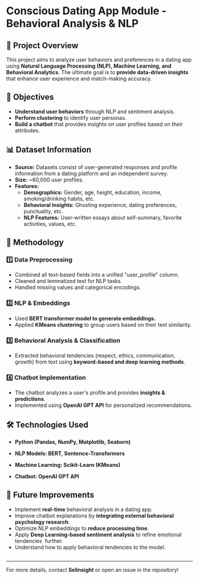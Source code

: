 # Conscious Dating App Module - Behavioral Analysis & NLP

## 📌 Project Overview

This project aims to analyze user behaviors and preferences in a dating app using **Natural Language Processing (NLP), Machine Learning, and Behavioral Analytics**. The ultimate goal is to **provide data-driven insights** that enhance user experience and match-making accuracy.

## 🎯 Objectives

- **Understand user behaviors** through NLP and sentiment analysis.
- **Perform clustering** to identify user personas.
- **Build a chatbot** that provides insights on user profiles based on their attributes.



## 📊 Dataset Information

- **Source:** Datasets consist of user-generated responses and profile information from a dating platform and an independent survey.
- **Size:** \~60,000 user profiles.
- **Features:**
  - **Demographics:** Gender, age, height, education, income, smoking/drinking habits, etc.
  - **Behavioral Insights:** Ghosting experience, dating preferences, punctuality, etc.
  - **NLP Features:** User-written essays about self-summary, favorite activities, values, etc.

## 🔬 Methodology

### **1️⃣ Data Preprocessing**

- Combined all text-based fields into a unified "user\_profile" column.
- Cleaned and lemmatized text for NLP tasks.
- Handled missing values and categorical encodings.

### **2️⃣ NLP & Embeddings**

- Used **BERT transformer model to generate embeddings.**
- Applied **KMeans clustering** to group users based on their text similarity.

### **3️⃣ Behavioral Analysis & Classification**

- Extracted behavioral tendencies (respect, ethics, communication, growth) from text using **keyword-based and deep learning methods**.

### **4️⃣ Chatbot Implementation**

- The chatbot analyzes a user's profile and provides **insights & predictions**.
- Implemented using **OpenAI GPT API** for personalized recommendations.

## 🛠 Technologies Used

- **Python (Pandas, NumPy, Matplotlib, Seaborn)**

- **NLP Models: BERT, Sentence-Transformers**

- **Machine Learning: Scikit-Learn (KMeans)**

- **Chatbot: OpenAI GPT API**

## 📌 Future Improvements

- Implement **real-time** behavioral analysis in a dating app.
- Improve chatbot explanations by **integrating external behavioral psychology research**.
- Optimize NLP embeddings to **reduce processing time**.
- Apply **Deep Learning-based sentiment analysis** to refine emotional tendencies  further.
- Understand how to apply behavioral tendencies to the model.

##

---

For more details, contact **Selinsight** or open an issue in the repository!

